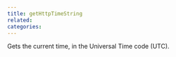 ```yaml
---
title: getHttpTimeString
related:
categories:
---
```


Gets the current time, in the Universal Time code (UTC).